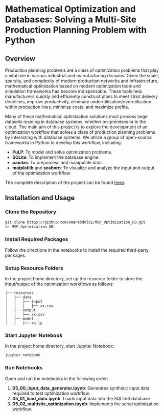 # Mathematical Optimization and Databases: Solving a Multi-Site Production Planning Problem with Python

## Overview

Production planning problems are a class of optimization problems that play a vital role in various industrial and manufacturing domains. Given the scale, sparsity, and complexity of modern production networks and infrastructure, mathematical optimization based on modern optimization tools and simulation frameworks has become indispensable. These tools help manufacturers quickly and efficiently construct plans to meet strict delivery deadlines, improve productivity, eliminate underutilization/overutilization within production lines, minimize costs, and maximize profits.

Many of these mathematical optimization solutions must process large datasets residing in database systems, whether on-premises or in the cloud. The main aim of this project is to explore the development of an optimization workflow that solves a class of production planning problems by interacting with database systems. We utilize a group of open-source frameworks in Python to develop this workflow, including:

- **PuLP**: To model and solve optimization problems.
- **SQLite**: To implement the database engine.
- **pandas**: To preprocess and manipulate data.
- **matplotlib** and **seaborn**: To visualize and analyze the input and output of the optimization workflow.

The complete description of the project can be found [Here](https://link-url-here.org).

## Installation and Usage

### Clone the Repository

```bash
git clone https://github.com/omarabdul81/MSP_Optimization_DB.git
cd MSP_Optimization_DB
```

### Install Required Packages

Follow the directions in the notebooks to install the required third-party packages.

### Setup Resource Folders

In the project home directory, set up the resource folder to store the input/output of the optimization workflows as follows:

```
├── resources
│   ├── data
│   │   ├── input
│   │   │   ├── xx.csv
│   ├── output
│   │   ├── xx.csv
│   ├── model
│   │   ├── xx.lp
```

### Start Jupyter Notebook

In the project home directory, start Jupyter Notebook:

```bash
jupyter notebook
```

### Run Notebooks

Open and run the notebooks in the following order:

1. **05_00_input_data_generator.ipynb**: Generates synthetic input data required to test optimization workflow.
2. **05_01_load_data.ipynb**: Loads input data into the SQLite3 database.
3. **05_02_multisite_optimization.ipynb**: Implements the serial optimization workflow.